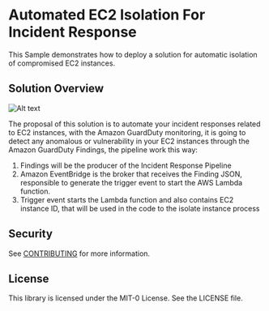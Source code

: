# Automated EC2 Isolation For Incident Response
This Sample demonstrates how to deploy a solution for automatic isolation of compromised EC2 instances.

## Solution Overview
![Alt text](https://d195kho0tyqjph.cloudfront.net/GitHub/EC2-Isolation-Blogpost-Diagram.png? "Solution Overview")

The proposal of this solution is to automate your incident responses related to EC2 instances, with the Amazon GuardDuty monitoring, it is going to detect any anomalous or vulnerability in your EC2 instances through the Amazon GuardDuty Findings, the pipeline work this way:
1. Findings will be the producer of the Incident Response Pipeline
2. Amazon EventBridge is the broker that receives the Finding JSON, responsible to generate the trigger event to start the AWS Lambda function.
3. Trigger event starts the Lambda function and also contains EC2 instance ID, that will be used in the code to the isolate instance process

## Security

See [CONTRIBUTING](CONTRIBUTING.md#security-issue-notifications) for more information.

## License

This library is licensed under the MIT-0 License. See the LICENSE file.

